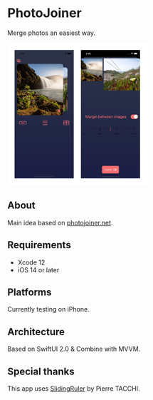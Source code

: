 # PhotoJoiner

Merge photos an easiest way.

<p align="left">
<img src="https://github.com/c-villain/PhotoJoiner/blob/master/.assets/screens.png" alt="PhotoJoiner Screenshots" height="320">
</p>

## About

Main idea based on [photojoiner.net](https://old.photojoiner.net).

## Requirements

- Xcode 12
- iOS 14 or later

## Platforms

Currently testing on iPhone.

## Architecture

Based on SwiftUI 2.0 & Combine with MVVM. 

## Special thanks

This app uses [SlidingRuler](https://github.com/Pyroh/SlidingRuler) by Pierre TACCHI.
